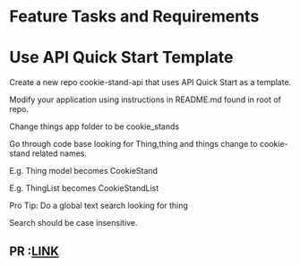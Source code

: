 # Feature Tasks and Requirements
# Use API Quick Start Template
Create a new repo cookie-stand-api that uses API Quick Start as a template.

Modify your application using instructions in README.md found in root of repo.

Change things app folder to be cookie_stands

Go through code base looking for Thing,thing and things change to cookie-stand related names.

E.g. Thing model becomes CookieStand

E.g. ThingList becomes CookieStandList

Pro Tip: Do a global text search looking for thing

Search should be case insensitive.

## PR :[LINK](https://github.com/hind-hb/cookie-stand-api/pull/1/commits/41fe8a056aebddfd01d3e295874f2d641c61ba36)
